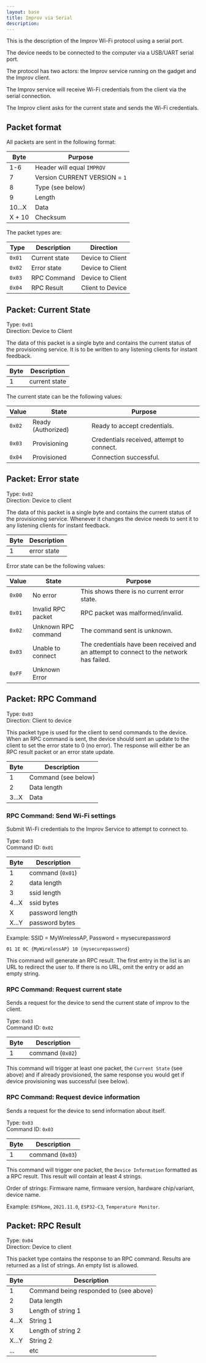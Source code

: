 ```yaml
---
layout: base
title: Improv via Serial
description:
---
```


This is the description of the Improv Wi-Fi protocol using a serial port.

The device needs to be connected to the computer via a USB/UART serial port.

The protocol has two actors: the Improv service running on the gadget and the Improv client.

The Improv service will receive Wi-Fi credentials from the client via the serial connection.

The Improv client asks for the current state and sends the Wi-Fi credentials.

## Packet format

All packets are sent in the following format:

| Byte   | Purpose                         |
| ------ | ------------------------------- |
| 1-6    | Header will equal `IMPROV`      |
| 7      | Version   CURRENT VERSION = `1` |
| 8      | Type (see below)                |
| 9      | Length                          |
| 10...X | Data                            |
| X + 10 | Checksum                        |

The packet types are:

| Type | Description | Direction
| ---- | ----------- | --------
| `0x01 ` | Current state | Device to Client
| `0x02 ` | Error state | Device to Client
| `0x03 ` | RPC Command | Device to Client
| `0x04 ` | RPC Result | Client to Device

## Packet: Current State

Type: `0x01`<br>
Direction: Device to Client

The data of this packet is a single byte and contains the current status of the provisioning service. It is to be written to any listening clients for instant feedback.

| Byte | Description      |
| ---- | ---------------- |
| 1    | current state |

The current state can be the following values:

| Value  | State                  | Purpose                                          |
| ------ | ---------------------- | ------------------------------------------------ |
| `0x02` | Ready (Authorized)     | Ready to accept credentials.                     |
| `0x03` | Provisioning           | Credentials received, attempt to connect.        |
| `0x04` | Provisioned            | Connection successful.                           |


## Packet: Error state

Type: `0x02`<br>
Direction: Device to client

The data of this packet is a single byte and contains the current status of the provisioning service. Whenever it changes the device needs to sent it to any listening clients for instant feedback.

| Byte | Description      |
| ---- | ---------------- |
| 1    | error state |

Error state can be the following values:

| Value  | State               | Purpose                                                                                 |
| ------ | ------------------- | --------------------------------------------------------------------------------------- |
| `0x00` | No error            | This shows there is no current error state.                                             |
| `0x01` | Invalid RPC packet  | RPC packet was malformed/invalid.                                                       |
| `0x02` | Unknown RPC command | The command sent is unknown.                                                            |
| `0x03` | Unable to connect   | The credentials have been received and an attempt to connect to the network has failed. |
| `0xFF` | Unknown Error       |                                                                                         |

## Packet: RPC Command

Type: `0x03`<br>
Direction: Client to device

This packet type is used for the client to send commands to the device. When an RPC command is sent, the device should sent an update to the client to set the error state to 0 (no error). The response will either be an RPC result packet or an error state update.

| Byte  | Description                                           |
| ----- | ----------------------------------------------------- |
| 1     | Command (see below)                                   |
| 2     | Data length                                           |
| 3...X | Data                                                  |

### RPC Command: Send Wi-Fi settings

Submit Wi-Fi credentials to the Improv Service to attempt to connect to.

Type: `0x03`<br>
Command ID: `0x01`

| Byte  | Description      |
| ----- | ---------------- |
| 1     | command (`0x01`) |
| 2     | data length      |
| 3     | ssid length      |
| 4...X | ssid bytes       |
| X     | password length  |
| X...Y | password bytes   |

Example: SSID = MyWirelessAP, Password = mysecurepassword

```
01 1E 0C {MyWirelessAP} 10 {mysecurepassword}
```

This command will generate an RPC result. The first entry in the list is an URL to redirect the user to. If there is no URL, omit the entry or add an empty string.

### RPC Command: Request current state

Sends a request for the device to send the current state of improv to the client.

Type: `0x03`<br>
Command ID: `0x02`

| Byte | Description      |
| ---- | ---------------- |
| 1    | command (`0x02`) |

This command will trigger at least one packet, the `Current State` (see above) and  if already provisioned, the same response you would get if device provisioning was successful (see below).

### RPC Command: Request device information

Sends a request for the device to send information about itself.

Type: `0x03`<br>
Command ID: `0x03`

| Byte | Description      |
| ---- | ---------------- |
| 1    | command (`0x03`) |

This command will trigger one packet, the `Device Information` formatted as a RPC result. This result will contain at least 4 strings.

Order of strings: Firmware name, firmware version, hardware chip/variant, device name.

Example: `ESPHome`, `2021.11.0`, `ESP32-C3`, `Temperature Monitor`.


## Packet: RPC Result

Type: `0x04`<br>
Direction: Device to client

This packet type contains the response to an RPC command. Results are returned as a list of strings. An empty list is allowed.

| Byte      | Description                                           |
| --------- | ----------------------------------------------------- |
| 1         | Command being responded to (see above)                |
| 2         | Data length                                           |
| 3         | Length of string 1                                    |
| 4...X     | String 1                                              |
| X         | Length of string 2                                    |
| X...Y     | String 2                                              |
| ...       | etc                                                   |
